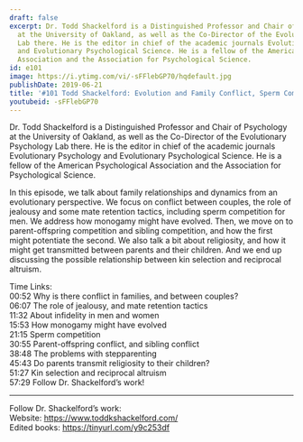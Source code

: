 ```yaml
---
draft: false
excerpt: Dr. Todd Shackelford is a Distinguished Professor and Chair of Psychology
  at the University of Oakland, as well as the Co-Director of the Evolutionary Psychology
  Lab there. He is the editor in chief of the academic journals Evolutionary Psychology
  and Evolutionary Psychological Science. He is a fellow of the American Psychological
  Association and the Association for Psychological Science.
id: e101
image: https://i.ytimg.com/vi/-sFFlebGP70/hqdefault.jpg
publishDate: 2019-06-21
title: '#101 Todd Shackelford: Evolution and Family Conflict, Sperm Competition, Stepparenting'
youtubeid: -sFFlebGP70
---
```

Dr. Todd Shackelford is a Distinguished Professor and Chair of Psychology at the University of Oakland, as well as the Co-Director of the Evolutionary Psychology Lab there. He is the editor in chief of the academic journals Evolutionary Psychology and Evolutionary Psychological Science. He is a fellow of the American Psychological Association and the Association for Psychological Science.

In this episode, we talk about family relationships and dynamics from an evolutionary perspective. We focus on conflict between couples, the role of jealousy and some mate retention tactics, including sperm competition for men. We address how monogamy might have evolved. Then, we move on to parent-offspring competition and sibling competition, and how the first might potentiate the second. We also talk a bit about religiosity, and how it might get transmitted between parents and their children. And we end up discussing the possible relationship between kin selection and reciprocal altruism.

Time Links:  
00:52  Why is there conflict in families, and between couples?  
06:07  The role of jealousy, and mate retention tactics                      
11:32  About infidelity in men and women         
15:53  How monogamy might have evolved        
21:15  Sperm competition           
30:55  Parent-offspring conflict, and sibling conflict      
38:48  The problems with stepparenting    
45:43  Do parents transmit religiosity to their children?    
51:27  Kin selection and reciprocal altruism   
57:29  Follow Dr. Shackelford’s work!

---

Follow Dr. Shackelford’s work:  
Website: https://www.toddkshackelford.com/  
Edited books: https://tinyurl.com/y9c253df
